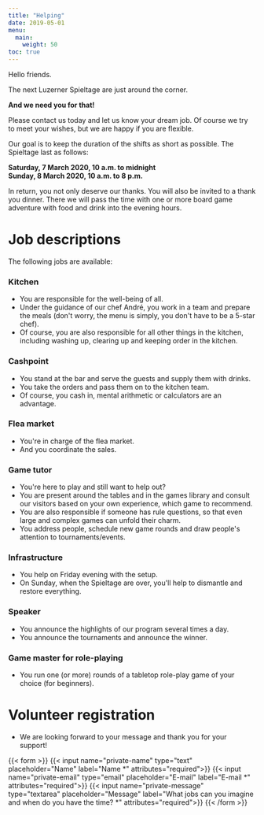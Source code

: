 ```yaml
---
title: "Helping"
date: 2019-05-01
menu:
  main:
    weight: 50
toc: true
---
```


Hello friends.

The next Luzerner Spieltage are just around the corner.

**And we need you for that!**

Please contact us today and let us know your dream job. Of course we try to meet your wishes, but we are happy if you are flexible.

Our goal is to keep the duration of the shifts as short as possible. The Spieltage last as follows:

**Saturday, 7 March 2020, 10 a.m. to midnight** <br />
**Sunday, 8 March 2020, 10 a.m. to 8 p.m.**

In return, you not only deserve our thanks. You will also be invited to a thank you dinner. There we will pass the time with one or more board game adventure with food and drink into the evening hours.

# Job descriptions

The following jobs are available:

### Kitchen
* You are responsible for the well-being of all.
* Under the guidance of our chef André, you work in a team and prepare the meals (don't worry, the menu is simply, you don't have to be a 5-star chef).
* Of course, you are also responsible for all other things in the kitchen, including washing up, clearing up and keeping order in the kitchen.

### Cashpoint
* You stand at the bar and serve the guests and supply them with drinks.
* You take the orders and pass them on to the kitchen team.
* Of course, you cash in, mental arithmetic or calculators are an advantage.

### Flea market
* You're in charge of the flea market.
* And you coordinate the sales.

### Game tutor
* You're here to play and still want to help out?
* You are present around the tables and in the games library and consult our visitors based on your own experience, which game to recommend.
* You are also responsible if someone has rule questions, so that even large and complex games can unfold their charm.
* You address people, schedule new game rounds and draw people's attention to tournaments/events.

### Infrastructure
* You help on Friday evening with the setup.
* On Sunday, when the Spieltage are over, you'll help to dismantle and restore everything.

### Speaker
* You announce the highlights of our program several times a day.
* You announce the tournaments and announce the winner.

### Game master for role-playing
* You run one (or more) rounds of a tabletop role-play game of your choice (for beginners).

# Volunteer registration
* We are looking forward to your message and thank you for your support!

{{< form >}}
  {{< input name="private-name" type="text" placeholder="Name" label="Name *" attributes="required">}}
  {{< input name="private-email" type="email" placeholder="E-mail" label="E-mail *" attributes="required">}}
  {{< input name="private-message" type="textarea" placeholder="Message" label="What jobs can you imagine and when do you have the time? *" attributes="required">}}
{{< /form >}}
